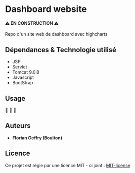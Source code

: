 

# Dashboard website
#### :warning: **EN CONSTRUCTION** :warning:

Repo d'un site web de dashboard avec highcharts


## Dépendances & Technologie utilisé

- JSP
- Servlet
- Tomcat 9.0.8
- Javascript
- BootStrap

## Usage

:ghost: :ghost: :ghost:

## Auteurs

- **Florian Geffry (Boulton)**

## Licence

Ce projet est régie par une licence MIT -  ci joint : [MIT-license](LICENSE.md)